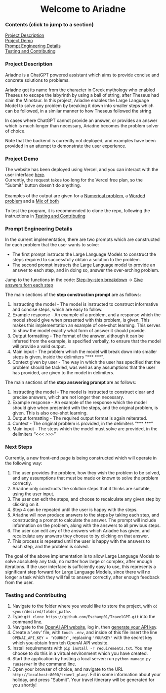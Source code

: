 <div align="center">
  <h1> Welcome to Ariadne </h1>
</div>

### Contents (click to jump to a section)

[Project Description](#project-description) <br>
[Project Demo](#project-demo) <br>
[Prompt Engineering Details](#prompt-engineering-details) <br>
[Testing and Contributing](#testing-and-contributing)


### Project Description

Ariadne is a ChatGPT powered assistant which aims to provide concise and concrete solutions to problems. <br>

Ariadne got its name from the character in Greek mythology who enabled Theseus to escape the labyrinth by using a ball of string, after Theseus had slain the Minotaur. In this project, Ariadne enables the Large Language Model to solve any problem by breaking it down into smaller steps which can be followed, in a similar manner to how Theseus followed the string. <br>

In cases where ChatGPT cannot provide an answer, or provides an answer which is much longer than necessary, Ariadne becomes the problem solver of choice. <br>

Note that the backend is currently not deployed, and examples have been provided in an attempt to demonstrate the user experience.

### Project Demo

The website has been deployed using Vercel, and you can interact with the user interface [here](https://edwardschamp.com/ariadne/). <br>
Currently, the request takes too long for the Vercel free plan, so the "Submit" button doesn't do anything. <br> <br>
Examples of the output are given for a [Numerical problem](http://localhost:8000/ariadne/plane), a [Worded problem](http://localhost:8000/ariadne/moon) and a [Mix of both](http://localhost:8000/ariadne/robots)

To test the program, it is recommended to clone the repo, following the instructions in [Testing and Contributing](#testing-and-contributing)

### Prompt Engineering Details

In the current implementation, there are two prompts which are constructed for each problem that the user wants to solve:
- The first prompt instructs the Large Language Models to construct the steps required to successfully obtain a solution to the problem.
- The second prompt instructs the Large Language model to provide an answer to each step, and in doing so, answer the over-arching problem.

Jump to the functions in the code: [Step-by-step breakdown](https://github.com/Eschamp01/TravelGPT/blob/18ee629f64364ffcc338248ce96643584dabbc09/ariadne/openai_api.py#L32C5-L32C5) -> [Give answers forn each step](https://github.com/Eschamp01/TravelGPT/blob/18ee629f64364ffcc338248ce96643584dabbc09/ariadne/openai_api.py#L94C5-L94C5)

The main sections of the **step construction prompt** are as follows:
1. Instructing the model - The model is instructed to construct informative and concise steps, which are easy to follow.
2. Example response - An example of a problem, and a response which the model should give when presented with this problem, is given. This makes this implementation an example of one-shot learning. This serves to show the model exactly what form of answer it should provide.
3. Output formatting - The format of the answer, although it can be inferred from the example, is specified verbally, to ensure that the model will provide a valid output.
4. Main input - The problem which the model will break down into smaller steps is given, inside the delimiters “*** ***”.
5. Context given by user - The way in which the user has specified that the problem should be tackled, was well as any assumptions that the user has provided, are given to the model in delimiters.

The main sections of the **step answering prompt** are as follows:
1. Instructing the model - The model is instructed to construct clear and precise answers, which are not longer then necessary.
2. Example response - An example of the response which the model should give when presented with the steps, and the original problem, is given. This is also one-shot learning.
3. Output formatting - The required output format is again reiterated.
4. Context - The original problem is provided, in the delimiters “*** ***”
5. Main input - The steps which the model must solve are provided, in the delimiters “<<< >>>”

### Next Steps

Currently, a new front-end page is being constructed which will operate in the following way:

1. The user provides the problem, how they wish the problem to be solved, and any assumptions that must be made or known to solve the problem correctly. 
2. Ariadne only constructs the solution steps that it thinks are suitable, using the user input.
3. The user can edit the steps, and choose to recalculate any given step by clicking on it. 
4. Step 4 can be repeated until the user is happy with the steps.
5. Ariadne will now produce answers to the steps by taking each step, and constructing a prompt to calculate the answer. The prompt will include information on the problem, along with the answers to all previous steps. 
6. The user can edit any of the answers which Ariadne has given, and recalculate any answers they choose to by clicking on that answer.
7. This process is repeated until the user is happy with the answers to each step, and the problem is solved.

The goal of the above implementation is to allow Large Language Models to solve absolutely any task, no matter how large or complex, after enough iterations. If the user interface is sufficiently easy to use, this represents a significant step forward for Large Language Models, since there will no longer a task which they will fail to answer correctly, after enough feedback from the user.

### Testing and Contributing

1. Navigate to the folder where you would like to store the project, with `cd <your/desired/folder_path>`.
2. Type `git clone https://github.com/Eschamp01/TravelGPT.git` into the command line.
3. Navigate to the [OpenAI API website](https://openai.com/blog/openai-api), log in, then [generate your API key](https://platform.openai.com/account/api-keys).
4. Create a '.env' file, with `touch .env`, and inside of this file insert the line `OPENAI_API_KEY = 'YOURKEY'`, replacing `'YOURKEY'` with the secret key which you obtain from teh OpenAI API website.
5. Install requirements with `pip install -r requirements.txt`. You may choose to do this in a virtual environment which you have created.
6. Start the application by hosting a local server: run `python manage.py runserver` in the command line.
7. Open your browser of choice, and navigate to the URL `http://localhost:8000/travel_plan/`. Fill in some information about your holiday, and press "Submit". Your travel itinerary will be generated for you shortly!
